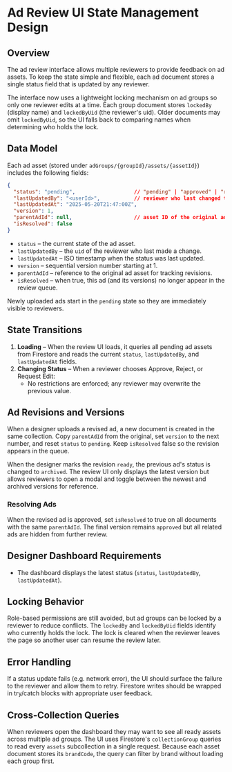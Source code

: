# Ad Review UI State Management Design

## Overview
The ad review interface allows multiple reviewers to provide feedback on ad assets. To keep the state simple and flexible, each ad document stores a single status field that is updated by any reviewer.

The interface now uses a lightweight locking mechanism on ad groups so only one reviewer edits at a time. Each group document stores `lockedBy` (display name) and `lockedByUid` (the reviewer's uid). Older documents may omit `lockedByUid`, so the UI falls back to comparing names when determining who holds the lock.

## Data Model
Each ad asset (stored under `adGroups/{groupId}/assets/{assetId}`) includes the following fields:

```json
{
  "status": "pending",                   // "pending" | "approved" | "rejected" | "edit_requested"
  "lastUpdatedBy": "<userId>",           // reviewer who last changed the status
  "lastUpdatedAt": "2025-05-20T21:47:00Z",
  "version": 1,
  "parentAdId": null,                    // asset ID of the original ad, null for first version
  "isResolved": false
}
```

* `status` – the current state of the ad asset.
* `lastUpdatedBy` – the `uid` of the reviewer who last made a change.
* `lastUpdatedAt` – ISO timestamp when the status was last updated.
* `version` – sequential version number starting at 1.
* `parentAdId` – reference to the original ad asset for tracking revisions.
* `isResolved` – when true, this ad (and its versions) no longer appear in the review queue.


Newly uploaded ads start in the `pending` state so they are immediately visible to reviewers.

## State Transitions
1. **Loading** – When the review UI loads, it queries all pending ad assets from Firestore and reads the current `status`, `lastUpdatedBy`, and `lastUpdatedAt` fields.
2. **Changing Status** – When a reviewer chooses Approve, Reject, or Request Edit:
   - No restrictions are enforced; any reviewer may overwrite the previous value.

## Ad Revisions and Versions
When a designer uploads a revised ad, a new document is created in the same collection. Copy `parentAdId` from the original, set `version` to the next number, and reset `status` to `pending`. Keep `isResolved` false so the revision appears in the queue.

When the designer marks the revision `ready`, the previous ad's status is changed to `archived`. The review UI only displays the latest version but allows reviewers to open a modal and toggle between the newest and archived versions for reference.

### Resolving Ads
When the revised ad is approved, set `isResolved` to true on all documents with the same `parentAdId`. The final version remains `approved` but all related ads are hidden from further review.

## Designer Dashboard Requirements
- The dashboard displays the latest status (`status`, `lastUpdatedBy`, `lastUpdatedAt`).

## Locking Behavior
Role-based permissions are still avoided, but ad groups can be locked by a reviewer to reduce conflicts. The `lockedBy` and `lockedByUid` fields identify who currently holds the lock. The lock is cleared when the reviewer leaves the page so another user can resume the review later.

## Error Handling
If a status update fails (e.g. network error), the UI should surface the failure to the reviewer and allow them to retry. Firestore writes should be wrapped in try/catch blocks with appropriate user feedback.

## Cross-Collection Queries
When reviewers open the dashboard they may want to see all ready assets across
multiple ad groups. The UI uses Firestore's `collectionGroup` queries to read
every `assets` subcollection in a single request. Because each asset document
stores its `brandCode`, the query can filter by brand without loading each group
first.

